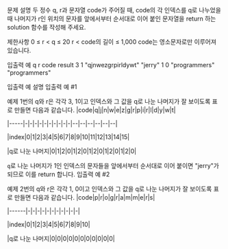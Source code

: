 문제 설명
두 정수 q, r과 문자열 code가 주어질 때, code의 각 인덱스를 q로 나누었을 때 나머지가 r인 위치의 문자를 앞에서부터 순서대로 이어 붙인 문자열을 return 하는 solution 함수를 작성해 주세요.

제한사항
0 ≤ r < q ≤ 20
r < code의 길이 ≤ 1,000
code는 영소문자로만 이루어져 있습니다.

입출력 예
q	r	code	result
3	1	"qjnwezgrpirldywt"	"jerry"
1	0	"programmers"	"programmers"

입출력 예 설명
입출력 예 #1

예제 1번의 q와 r은 각각 3, 1이고 인덱스와 그 값을 q로 나눈 나머지가 잘 보이도록 표로 만들면 다음과 같습니다.
|code|q|j|n|w|e|z|g|r|p|i|r|l|d|y|w|t|

|-----|-|-|-|-|-|-|-|-|-|-|--|--|--|--|--|--|

|index|0|1|2|3|4|5|6|7|8|9|10|11|12|13|14|15|

|q로 나눈 나머지|0|1|2|0|1|2|0|1|2|0|1|2|0|1|2|0|

`q`로 나눈 나머지가 1인 인덱스의 문자들을 앞에서부터 순서대로 이어 붙이면 "jerry"가 되므로 이를 return 합니다.
입출력 예 #2

예제 2번의 q와 r은 각각 1, 0이고 인덱스와 그 값을 q로 나눈 나머지가 잘 보이도록 표로 만들면 다음과 같습니다.
|code|p|r|o|g|r|a|m|m|e|r|s|

|------|-|-|-|-|-|-|-|-|-|-|-|

|index|0|1|2|3|4|5|6|7|8|9|10|

|q로 나눈 나머지|0|0|0|0|0|0|0|0|0|0|0|
